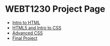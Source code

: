 # WEBT1230 Project Page

<ul>
<li><a href="Intro_to_html/index.html" target="_blank">Intro to HTML</a></li>
<li><a href="HTML5_intro_to_css/index.html" target="_blank">HTML5 and Intro to CSS</a></li>
<li><a href="Adv_css/index.html" target="_blank">Advanced CSS</a></li>
<li><a href="Final/index.html" target="_blank">Final Project</a></li>
</ul>